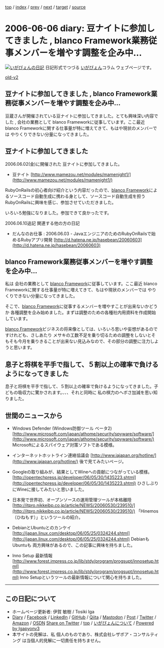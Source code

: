 [top](../index.html) 
 / [index](index.html) 
 / [prev](ig060601.html) 
 / [next](ig060607.html) 
 / [target](https://www.igapyon.jp/igapyon/diary/2006/ig060606.html) 
 / [source](https://github.com/igapyon/diary/blob/master/2006/ig060606.src.md) 

2006-06-06 diary: 豆ナイトに参加してきました , blanco Framework業務従事メンバーを増やす調整を企み中…
=====================================================================================================
[![いがぴょんの日記](https://www.igapyon.jp/igapyon/diary/images/iga202308_128.jpg "いがぴょん")](https://www.igapyon.jp/igapyon/diary/memo/memoigapyon.html) 日記形式でつづる [いがぴょん](https://www.igapyon.jp/igapyon/diary/memo/memoigapyon.html)コラム ウェブページです。

[old-v2](ig060606-orig.html)

## 豆ナイトに参加してきました , blanco Framework業務従事メンバーを増やす調整を企み中…

豆蔵さんが開催されている豆ナイトに参加してきました。とても興味深い内容でした , 会社の業務として blanco Frameworkに従事しています。ここ最近 blanco Frameworkに関する仕事量が特に増えてきて、もはや現状のメンバーでは やりくりできない分量になってきました。


## 豆ナイトに参加してきました

2006.06.02(金)に開催された 豆ナイトに参加してきました。

* 豆ナイト
  [http://www.mamezou.net/modules/mamenight1/](http://www.mamezou.net/modules/mamenight1/)

RubyOnRailsの初心者向け紹介という内容だったので、[blanco Framework](https://www.igapyon.jp/blanco/blanco.ja.html)によるソースコード自動生成に携わる身として、ソースコード自動生成を担う RubyOnRailsに興味を感じ、参加させていただきました。

いろいろ勉強になりました。参加できて良かったです。

2006.06.10追記 関連する他の方の日記

* だんなのお仕事 : 2006.06.03 - JavaエンジニアのためのRubyOnRailsで始めるRubyアプリ開発
  [http://d.hatena.ne.jp/hasebean/20060603](http://d.hatena.ne.jp/hasebean/20060603)

## blanco Framework業務従事メンバーを増やす調整を企み中…

私は 会社の業務として [blanco Framework](https://www.igapyon.jp/blanco/blanco.ja.html)に従事しています。ここ最近 blanco Frameworkに関する仕事量が特に増えてきて、もはや現状のメンバーでは やりくりできない分量になってきました。

そこで、[blanco Framework](https://www.igapyon.jp/blanco/blanco.ja.html)に従事するメンバーを増やすことが出来ないかどうか 各種調整を企み始めました。まずは調整のための各種社内用資料を作成開始しています。

[blanco Framework](https://www.igapyon.jp/blanco/blanco.ja.html)ビジネスの将来像としては、いろいろ思いや妄想があるのですけれども、さしあたり メサキの工数不足を乗り切るための調整をしないとそもそも今月を乗りきることが出来ない見込みなので、その部分の調整に注力しようと思います。

## 息子と将棋を平手で指して、５割以上の確率で負けるようになってきました

息子と将棋を平手で指して、５割以上の確率で負けるようになってきました。子どもの吸収力に驚かされます。、、、それと同時に 私の棋力のヘボさ加減を思い知りました。

## 世間のニュースから

* Windows Defender (Windows防御ツール ベータ2)
  [http://www.microsoft.com/japan/athome/security/spyware/software/](http://www.microsoft.com/japan/athome/security/spyware/software/)
  Microsoftによるスパイウェア対策ソフトである模様。
  
* インターネットホットライン連絡協議会
  [http://www.iajapan.org/hotline/](http://www.iajapan.org/hotline/)
  後で見てみたいページ。
  
* Googleの取り組みが、結果としてWineへの貢献につながっている模様。
  [http://opentechpress.jp/developer/06/05/30/1435223.shtml](http://opentechpress.jp/developer/06/05/30/1435223.shtml)
  ひさしぶりにWineに接してみたいと思いました。
  
* 日本発で世界初、オープンソースの運用管理ツールが本格離陸
  [http://itpro.nikkeibp.co.jp/article/NEWS/20060530/239510/](http://itpro.nikkeibp.co.jp/article/NEWS/20060530/239510/)
  「Hinemos（ひねもす）」というツールの紹介。
  
* DebianとUbuntuとのカンケイ
  [http://japan.linux.com/desktop/06/05/25/0324244.shtml](http://japan.linux.com/desktop/06/05/25/0324244.shtml)
  DebianもUbuntuも 両方興味があるので、この記事に興味を持ちました。
  
* Inno Setup 最新情報
  [http://www.forest.impress.co.jp/lib/stdy/program/progsupt/innosetup.html](http://www.forest.impress.co.jp/lib/stdy/program/progsupt/innosetup.html)
  Inno Setupというツールの最新情報について関心を持ちました。


----------------------------------------------------------------------------------------------------

## この日記について

* ホームページ更新者: 伊賀 敏樹 / Tosiki Iga
* [Diary](https://www.igapyon.jp/igapyon/diary/) / [Facebook](https://www.facebook.com/igapyon) / [LinkedIn](https://www.linkedin.com/in/toshikiiga) / [GitHub](https://github.com/igapyon) / [Qiita](https://qiita.com/igapyon) / [Mastodon](https://social.vivaldi.net/@igapyon) / [Post](https://post.news/igapyon) / [Twitter](https://twitter.com/ToshikiIga) / [Amazon](https://www.amazon.co.jp/%E4%BC%8A%E8%B3%80-%E6%95%8F%E6%A8%B9/e/B004LTQWCQ) / [OSDN](https://ja.osdn.net/users/iga/)
[Share on Twitter](https://twitter.com/intent/tweet?hashtags=igapyon%2Cdiary%2C%E3%81%84%E3%81%8C%E3%81%B4%E3%82%87%E3%82%93&text=%E8%B1%86%E3%83%8A%E3%82%A4%E3%83%88%E3%81%AB%E5%8F%82%E5%8A%A0%E3%81%97%E3%81%A6%E3%81%8D%E3%81%BE%E3%81%97%E3%81%9F+%2C+blanco+Framework%E6%A5%AD%E5%8B%99%E5%BE%93%E4%BA%8B%E3%83%A1%E3%83%B3%E3%83%90%E3%83%BC%E3%82%92%E5%A2%97%E3%82%84%E3%81%99%E8%AA%BF%E6%95%B4%E3%82%92%E4%BC%81%E3%81%BF%E4%B8%AD%E2%80%A6&url=https%3A%2F%2Fwww.igapyon.jp%2Figapyon%2Fdiary%2F2006%2Fig060606.html) / [top](../index.html) / [いがぴょんについて](https://www.igapyon.jp/igapyon/diary/memo/memoigapyon.html) / [Powered by Igapyonv3](https://github.com/igapyon/igapyonv3)
* 本サイトの見解は、私 個人のものであり、株式会社レザボア・コンサルティング は当個人的見解に一切責任を持ちません。 
